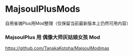# MajsoulPlusMods
自用雀魂Plus用Mod整理（仅保留当前最新版本上仍然可用内容）

### MajsoulPlus 用 偶像大师灰姑娘女孩 Mod
https://github.com/TanakaKotoha/MajsoulModimas
